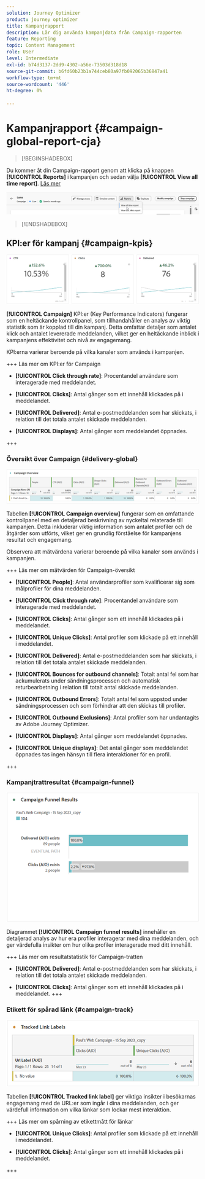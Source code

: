 ```yaml
---
solution: Journey Optimizer
product: journey optimizer
title: Kampanjrapport
description: Lär dig använda kampanjdata från Campaign-rapporten
feature: Reporting
topic: Content Management
role: User
level: Intermediate
exl-id: b74d3137-2dd9-4302-a56e-73503d318d18
source-git-commit: b6fd60b23b1a744ceb80a97fb092065b36847a41
workflow-type: tm+mt
source-wordcount: '446'
ht-degree: 0%

---
```


# Kampanjrapport {#campaign-global-report-cja}

>[!BEGINSHADEBOX]

Du kommer åt din Campaign-rapport genom att klicka på knappen **[!UICONTROL Reports]** i kampanjen och sedan välja **[!UICONTROL View all time report]**. [Läs mer](report-gs-cja.md)

![](assets/report-access.png)

>[!ENDSHADEBOX]

## KPI:er för kampanj {#campaign-kpis}

![](assets/cja-email-kpis.png)

**[!UICONTROL Campaign]** KPI:er (Key Performance Indicators) fungerar som en heltäckande kontrollpanel, som tillhandahåller en analys av viktig statistik som är kopplad till din kampanj. Detta omfattar detaljer som antalet klick och antalet levererade meddelanden, vilket ger en heltäckande inblick i kampanjens effektivitet och nivå av engagemang.

KPI:erna varierar beroende på vilka kanaler som används i kampanjen.

+++ Läs mer om KPI:er för Campaign

* **[!UICONTROL Click through rate]**: Procentandel användare som interagerade med meddelandet.

* **[!UICONTROL Clicks]**: Antal gånger som ett innehåll klickades på i meddelandet.

* **[!UICONTROL Delivered]**: Antal e-postmeddelanden som har skickats, i relation till det totala antalet skickade meddelanden.

* **[!UICONTROL Displays]**: Antal gånger som meddelandet öppnades.

+++

### Översikt över Campaign {#delivery-global}

![](assets/cja-campaign-overview.png)

Tabellen **[!UICONTROL Campaign overview]** fungerar som en omfattande kontrollpanel med en detaljerad beskrivning av nyckeltal relaterade till kampanjen. Detta inkluderar viktig information som antalet profiler och de åtgärder som utförts, vilket ger en grundlig förståelse för kampanjens resultat och engagemang.

Observera att mätvärdena varierar beroende på vilka kanaler som används i kampanjen.

+++ Läs mer om mätvärden för Campaign-översikt

* **[!UICONTROL People]**: Antal användarprofiler som kvalificerar sig som målprofiler för dina meddelanden.

* **[!UICONTROL Click through rate]**: Procentandel användare som interagerade med meddelandet.

* **[!UICONTROL Clicks]**: Antal gånger som ett innehåll klickades på i meddelandet.

* **[!UICONTROL Unique Clicks]**: Antal profiler som klickade på ett innehåll i meddelandet.

* **[!UICONTROL Delivered]**: Antal e-postmeddelanden som har skickats, i relation till det totala antalet skickade meddelanden.

* **[!UICONTROL Bounces for outbound channels]**: Totalt antal fel som har ackumulerats under sändningsprocessen och automatisk returbearbetning i relation till totalt antal skickade meddelanden.

* **[!UICONTROL Outbound Errors]**: Totalt antal fel som uppstod under sändningsprocessen och som förhindrar att den skickas till profiler.

* **[!UICONTROL Outbound Exclusions]**: Antal profiler som har undantagits av Adobe Journey Optimizer.

* **[!UICONTROL Displays]**: Antal gånger som meddelandet öppnades.

* **[!UICONTROL Unique displays]**: Det antal gånger som meddelandet öppnades tas ingen hänsyn till flera interaktioner för en profil.

+++

### Kampanjtrattresultat {#campaign-funnel}

![](assets/cja-campaign-funnel.png)

Diagrammet **[!UICONTROL Campaign funnel results]** innehåller en detaljerad analys av hur era profiler interagerar med dina meddelanden, och ger värdefulla insikter om hur olika profiler interagerade med ditt innehåll.

+++ Läs mer om resultatstatistik för Campaign-tratten

* **[!UICONTROL Delivered]**: Antal e-postmeddelanden som har skickats, i relation till det totala antalet skickade meddelanden.

* **[!UICONTROL Clicks]**: Antal gånger som ett innehåll klickades på i meddelandet.
+++

### Etikett för spårad länk {#campaign-track}

![](assets/cja-campaign-tracked-link.png)

Tabellen **[!UICONTROL Tracked link label]** ger viktiga insikter i besökarnas engagemang med de URL:er som ingår i dina meddelanden, och ger värdefull information om vilka länkar som lockar mest interaktion.

+++ Läs mer om spårning av etikettmått för länkar

* **[!UICONTROL Unique Clicks]**: Antal profiler som klickade på ett innehåll i meddelandet.

* **[!UICONTROL Clicks]**: Antal gånger som ett innehåll klickades på i meddelandet.

+++

